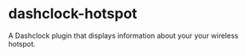 dashclock-hotspot
==================

A Dashclock plugin that displays information about your your wireless hotspot.